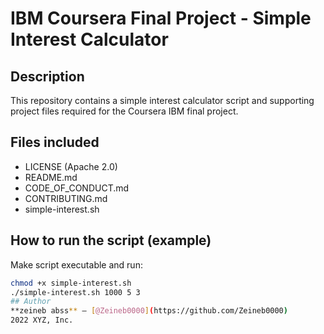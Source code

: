 # IBM Coursera Final Project - Simple Interest Calculator

## Description
This repository contains a simple interest calculator script and supporting project files required for the Coursera IBM final project.

## Files included
- LICENSE (Apache 2.0)
- README.md
- CODE_OF_CONDUCT.md
- CONTRIBUTING.md
- simple-interest.sh

## How to run the script (example)
Make script executable and run:
```bash
chmod +x simple-interest.sh
./simple-interest.sh 1000 5 3
## Author
**zeineb abss** — [@Zeineb0000](https://github.com/Zeineb0000)
2022 XYZ, Inc.


